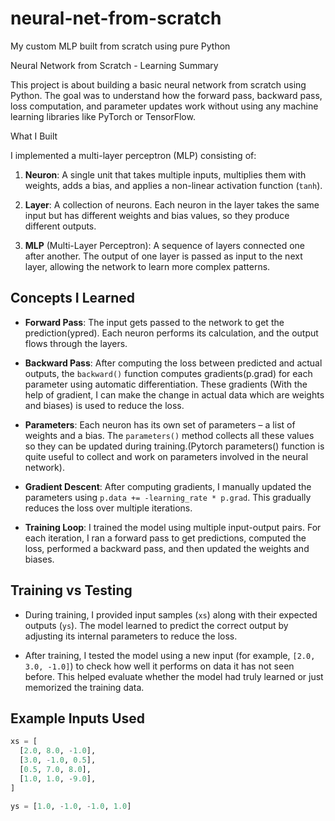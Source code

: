 # neural-net-from-scratch
My custom MLP built from scratch using pure Python

 Neural Network from Scratch - Learning Summary

This project is about building a basic neural network from scratch using Python. The goal was to understand how the forward pass, backward pass, loss computation, and parameter updates work without using any machine learning libraries like PyTorch or TensorFlow.

 What I Built

I implemented a multi-layer perceptron (MLP) consisting of:

1. **Neuron**: A single unit that takes multiple inputs, multiplies them with weights, adds a bias, and applies a non-linear activation function (`tanh`).

2. **Layer**: A collection of neurons. Each neuron in the layer takes the same input but has different weights and bias values, so they produce different outputs.

3. **MLP** (Multi-Layer Perceptron): A sequence of layers connected one after another. The output of one layer is passed as input to the next layer, allowing the network to learn more complex patterns.

## Concepts I Learned

- **Forward Pass**: The input gets passed to the network to get the prediction(ypred). Each neuron performs its calculation, and the output flows through the layers.

- **Backward Pass**: After computing the loss between predicted and actual outputs, the `backward()` function computes gradients(p.grad) for each parameter using automatic differentiation. These gradients (With the help of gradient, I can make the change in actual data which are weights and biases) is used to reduce the loss.

- **Parameters**: Each neuron has its own set of parameters – a list of weights and a bias. The `parameters()` method collects all these values so they can be updated during training.(Pytorch parameters() function is quite useful to collect and work on parameters involved in the neural network).

- **Gradient Descent**: After computing gradients, I manually updated the parameters using `p.data += -learning_rate * p.grad`. This gradually reduces the loss over multiple iterations.

- **Training Loop**: I trained the model using multiple input-output pairs. For each iteration, I ran a forward pass to get predictions, computed the loss, performed a backward pass, and then updated the weights and biases.

## Training vs Testing

- During training, I provided input samples (`xs`) along with their expected outputs (`ys`). The model learned to predict the correct output by adjusting its internal parameters to reduce the loss.

- After training, I tested the model using a new input (for example, `[2.0, 3.0, -1.0]`) to check how well it performs on data it has not seen before. This helped evaluate whether the model had truly learned or just memorized the training data.

## Example Inputs Used

```python
xs = [
  [2.0, 8.0, -1.0],
  [3.0, -1.0, 0.5],
  [0.5, 7.0, 8.0],
  [1.0, 1.0, -9.0],
]

ys = [1.0, -1.0, -1.0, 1.0]

